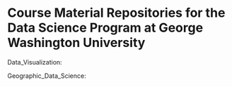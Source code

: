 # Course Material Repositories for the Data Science Program at George Washington University

Data_Visualization:
> 
Geographic_Data_Science:
> 
